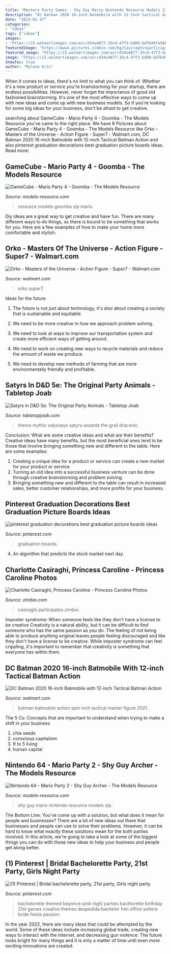 ```yaml
---
title: "Masters Party Games : Shy Guy Mario Nintendo Resource Models Zip"
description: "Dc batman 2020 16-inch batmobile with 12-inch tactical batman action"
date: "2023-01-17"
categories:
- "ideas"
tags: ["ideas"]
images:
- "https://i5.walmartimages.com/asr/d34a4877-35c4-47f3-bd80-bd7649fa5866.5574d7808cd4154ea244b2762326688e.jpeg"
featuredImage: "https://www3.pictures.zimbio.com/bg/Casiraghi+participates+Gucci+Masters+tHVNrDL__hax.jpg"
featured_image: "https://i5.walmartimages.com/asr/d34a4877-35c4-47f3-bd80-bd7649fa5866.5574d7808cd4154ea244b2762326688e.jpeg"
image: "https://i5.walmartimages.com/asr/d34a4877-35c4-47f3-bd80-bd7649fa5866.5574d7808cd4154ea244b2762326688e.jpeg"
ShowToc: true
author: "Mylene Kris"
---
```



When it comes to ideas, there's no limit to what you can think of. Whether it's a new product or service you're brainstorming for your startup, there are endless possibilities. However, never forget the importance of good old fashioned brainstorming. It's one of the most effective ways to come up with new ideas and come up with new business models. So if you're looking for some big ideas for your business, don't be afraid to get creative.

	

		
searching about GameCube - Mario Party 4 - Goomba - The Models Resource you've came to the right place. We have 8 Pictures about GameCube - Mario Party 4 - Goomba - The Models Resource like Orko - Masters of the Universe - Action Figure - Super7 - Walmart.com, DC Batman 2020 16-inch Batmobile with 12-inch Tactical Batman Action and also pinterest graduation decorations best graduation picture boards ideas. Read more:
		
    
## GameCube - Mario Party 4 - Goomba - The Models Resource

<img loading=lazy src="http://www.models-resource.com/resources/big_icons/15/14297.png" onerror="this.onerror=null;this.src='https://tse2.mm.bing.net/th?id=OIP.pTnz8YCg6VOCt0lK0sU_5gHaGa&amp;pid=15.1';" alt="GameCube - Mario Party 4 - Goomba - The Models Resource">

_Source: models-resource.com_

>resource models goomba zip mario. 

	

Diy ideas are a great way to get creative and have fun. There are many different ways to do things, so there is bound to be something that works for you. Here are a few examples of how to make your home more comfortable and stylish: 

    
## Orko - Masters Of The Universe - Action Figure - Super7 - Walmart.com

<img loading=lazy src="https://i5.walmartimages.com/asr/0c810323-ed1c-43fa-bfb8-cb18cc1f7e44_1.72b6803fe5f07a3165f9b80c3f1e8696.jpeg" onerror="this.onerror=null;this.src='https://tse3.mm.bing.net/th?id=OIP.5KHAhhEVe9590XLAhWY-ygHaN8&amp;pid=15.1';" alt="Orko - Masters of the Universe - Action Figure - Super7 - Walmart.com">

_Source: walmart.com_

>orko super7. 

	

Ideas for the future
1. The future is not just about technology, it's also about creating a society that is sustainable and equitable.
2. We need to be more creative in how we approach problem solving.

3. We need to look at ways to improve our transportation system and create more efficient ways of getting around.

4. We need to work on creating new ways to recycle materials and reduce the amount of waste we produce.

5. We need to develop new methods of farming that are more environmentally friendly and profitable.

    
## Satyrs In D&amp;D 5e: The Original Party Animals - Tabletop Joab

<img loading=lazy src="https://tabletopjoab.com/wp-content/uploads/2020/11/Satyrs-in-Dungeons-and-Dragons-5e-Theros.jpg" onerror="this.onerror=null;this.src='https://tse3.mm.bing.net/th?id=OIP.39LDdoWVlxLPwwPQSJbugAHaE3&amp;pid=15.1';" alt="Satyrs in D&amp;D 5e: The Original Party Animals - Tabletop Joab">

_Source: tabletopjoab.com_

>theros mythic odysseys satyrs wizards tfw grail draconic. 

	

Conclusion: What are some creative ideas and what are their benefits?
Creative ideas have many benefits, but the most beneficial ones tend to be those that involve bringing something new and different to the table. Here are some examples:
1. Creating a unique idea for a product or service can create a new market for your product or service.
2. Turning an old idea into a successful business venture can be done through creative brainstorming and problem solving.
3. Bringing something new and different to the table can result in increased sales, better customer relationships, and more profits for your business.

    
## Pinterest Graduation Decorations Best Graduation Picture Boards Ideas

<img loading=lazy src="https://i.pinimg.com/736x/63/54/1b/63541bbdc9a435bdf52524eb9173b8ab.jpg" onerror="this.onerror=null;this.src='https://tse4.mm.bing.net/th?id=OIP.UAiobrbo9aneZePYq62_GwHaGk&amp;pid=15.1';" alt="pinterest graduation decorations best graduation picture boards ideas">

_Source: pinterest.com_

>graduation boards. 

	

4. An algorithm that predicts the stock market next day.

    
## Charlotte Casiraghi, Princess Caroline - Princess Caroline Photos

<img loading=lazy src="https://www3.pictures.zimbio.com/bg/Casiraghi+participates+Gucci+Masters+tHVNrDL__hax.jpg" onerror="this.onerror=null;this.src='https://tse4.mm.bing.net/th?id=OIP.28YzQ-jx4na_QSMLaMhz2wHaE_&amp;pid=15.1';" alt="Charlotte Casiraghi, Princess Caroline - Princess Caroline Photos">

_Source: zimbio.com_

>casiraghi participates zimbio. 

	

Imposter syndrome: When someone feels like they don't have a license to be creative
Creativity is a natural ability, but it can be difficult to find someone who has the same passion as you do. The feeling of not being able to produce anything original leaves people feeling discouraged and like they don't have a license to be creative. While imposter syndrome can feel crippling, it's important to remember that creativity is something that everyone has within them.

    
## DC Batman 2020 16-inch Batmobile With 12-inch Tactical Batman Action

<img loading=lazy src="https://i5.walmartimages.com/asr/d34a4877-35c4-47f3-bd80-bd7649fa5866.5574d7808cd4154ea244b2762326688e.jpeg" onerror="this.onerror=null;this.src='https://tse1.mm.bing.net/th?id=OIP._gj0sOCwO1jJ1cWBcSrPbgHaEk&amp;pid=15.1';" alt="DC Batman 2020 16-inch Batmobile with 12-inch Tactical Batman Action">

_Source: walmart.com_

>batman batmobile action spin inch tactical master figure 2021. 

	

The 5 Cs: Concepts that are important to understand when trying to make a shift in your business
1. chia seeds
2. conscious capitalism
3. 9 to 5 living
4. human capital

    
## Nintendo 64 - Mario Party 2 - Shy Guy Archer - The Models Resource

<img loading=lazy src="http://www.models-resource.com/resources/big_icons/12/11890.png" onerror="this.onerror=null;this.src='https://tse4.mm.bing.net/th?id=OIP.h64l5S_DDYhQKAW4zROJ1AHaGa&amp;pid=15.1';" alt="Nintendo 64 - Mario Party 2 - Shy Guy Archer - The Models Resource">

_Source: models-resource.com_

>shy guy mario nintendo resource models zip. 

	

The Bottom Line: You’ve come up with a solution, but what does it mean for people and businesses?
There are a lot of new ideas out there that businesses and people can use to solve their problems. However, it can be hard to know what exactly these solutions mean for the both parties involved. In this article, we're going to take a look at some of the biggest things you can do with these new ideas to help your business and people get along better.

    
## (1) Pinterest | Bridal Bachelorette Party, 21st Party, Girls Night Party

<img loading=lazy src="https://i.pinimg.com/originals/c7/fe/ea/c7feea769d98a972bdb1b658a9a32629.jpg" onerror="this.onerror=null;this.src='https://tse4.mm.bing.net/th?id=OIP.gtYq-JgI38DefDS6WBB_XQHaJ3&amp;pid=15.1';" alt="(1) Pinterest | Bridal bachelorette party, 21st party, Girls night party">

_Source: pinterest.com_

>bachelorette themed beyonce pink night parties bachlorette birthday 21st games creative themes despedida bachelor hen office soltera bride fiesta passion. 

	

In the year 2022, there are many ideas that could be attempted by the world. Some of these ideas include increasing global trade, creating new ways to interact with the internet, and decreasing gun violence. The future looks bright for many things and it is only a matter of time until even more exciting innovations are created.

